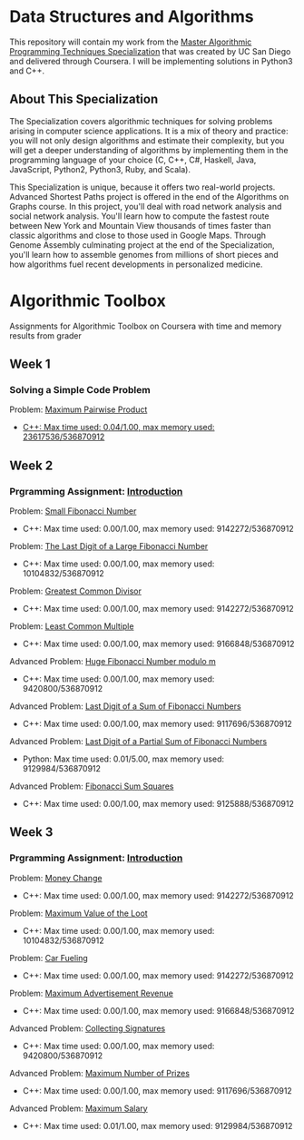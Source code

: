 # Data Structures and Algorithms

This repository will contain my work from the [Master Algorithmic Programming Techniques Specialization](https://www.coursera.org/specializations/data-structures-algorithms) that was created by UC San Diego and delivered through Coursera. I will be implementing solutions in Python3 and C++.

## About This Specialization

The Specialization covers algorithmic techniques for solving problems arising in computer science applications. It is a mix of theory and practice: you will not only design algorithms and estimate their complexity, but you will get a deeper understanding of algorithms by implementing them in the programming language of your choice (C, C++, C#, Haskell, Java, JavaScript, Python2, Python3, Ruby, and Scala).

This Specialization is unique, because it offers two real-world projects. Advanced Shortest Paths project is offered in the end of the Algorithms on Graphs course. In this project, you'll deal with road network analysis and social network analysis. You'll learn how to compute the fastest route between New York and Mountain View thousands of times faster than classic algorithms and close to those used in Google Maps. Through Genome Assembly culminating project at the end of the Specialization, you'll learn how to assemble genomes from millions of short pieces and how algorithms fuel recent developments in personalized medicine.

# Algorithmic Toolbox
Assignments for Algorithmic Toolbox on Coursera with time and memory results from grader </br>

## Week 1
### Solving a Simple Code Problem
Problem: [Maximum Pairwise Product](https://github.com/somandra/Algorithm-ToolBox/blob/master/week1/1_maximum_pairwise_product/week1_programming_challenges.pdf)

* [C++: Max time used: 0.04/1.00, max memory used: 23617536/536870912](https://github.com/somandra/Algorithm-ToolBox/blob/master/week1/1_maximum_pairwise_product/max_pairwise_product.cpp)

## Week 2
###  Prgramming Assignment: [Introduction](https://github.com/somandra/Algorithm-ToolBox/blob/master/week2/week2_algorithmic_warmup.pdf)
Problem: [Small Fibonacci Number](https://github.com/somandra/Algorithm-ToolBox/tree/master/week2/1_fibonacci_number) </br>

* C++: Max time used: 0.00/1.00, max memory used: 9142272/536870912

Problem: [The Last Digit of a Large Fibonacci Number](https://github.com/somandra/Algorithm-ToolBox/tree/master/week2/2_last_digit_of_fibonacci_number) </br>

* C++: Max time used: 0.00/1.00, max memory used: 10104832/536870912

Problem: [Greatest Common Divisor](https://github.com/somandra/Algorithm-ToolBox/tree/master/week2/3_greatest_common_divisor) </br>

* C++: Max time used: 0.00/1.00, max memory used: 9142272/536870912

Problem: [Least Common Multiple](https://github.com/somandra/Algorithm-ToolBox/tree/master/week2/4_least_common_multiple) </br>

* C++: Max time used: 0.00/1.00, max memory used: 9166848/536870912

Advanced Problem: [Huge Fibonacci Number modulo m](https://github.com/somandra/Algorithm-ToolBox/tree/master/week2/5_fibonacci_number_again) </br>

* C++: Max time used: 0.00/1.00, max memory used: 9420800/536870912

Advanced Problem: [Last Digit of a Sum of Fibonacci Numbers](https://github.com/somandra/Algorithm-ToolBox/tree/master/week2/6_last_digit_of_the_sum_of_fibonacci_numbers) </br>

* C++: Max time used: 0.00/1.00, max memory used: 9117696/536870912

Advanced Problem: [Last Digit of a Partial Sum of Fibonacci Numbers](https://github.com/somandra/Algorithm-ToolBox/tree/master/week2/7_last_digit_of_the_sum_of_fibonacci_numbers_again) </br>

* Python: Max time used: 0.01/5.00, max memory used: 9129984/536870912

Advanced Problem: [Fibonacci Sum Squares ](https://github.com/somandra/Algorithm-ToolBox/tree/master/week2/8_last_digit_of_the_sum_of_squares_of_fibonacci_numbers) </br>

* C++: Max time used: 0.00/1.00, max memory used: 9125888/536870912

## Week 3
###  Prgramming Assignment: [Introduction](https://github.com/somandra/Algorithm-ToolBox/blob/master/week3_greedyAlgorithms/week3_greedy_algorithms.pdf)
Problem: [Money Change](https://github.com/somandra/Algorithm-ToolBox/blob/master/week3_greedyAlgorithms/1_money_change/change.cpp) </br>

* C++: Max time used: 0.00/1.00, max memory used: 9142272/536870912

Problem: [Maximum Value of the Loot](https://github.com/somandra/Algorithm-ToolBox/blob/master/week3_greedyAlgorithms/2_maximum_value_of_the_loot/fractional_knapsack.cpp) </br>

* C++: Max time used: 0.00/1.00, max memory used: 10104832/536870912

Problem: [Car Fueling](https://github.com/somandra/Algorithm-ToolBox/blob/master/week3_greedyAlgorithms/3_car_fueling/car_fueling.cpp) </br>

* C++: Max time used: 0.00/1.00, max memory used: 9142272/536870912

Problem: [Maximum Advertisement Revenue](https://github.com/somandra/Algorithm-ToolBox/blob/master/week3_greedyAlgorithms/4_maximum_advertisement_revenue/dot_product.cpp) </br>

* C++: Max time used: 0.00/1.00, max memory used: 9166848/536870912

Advanced Problem: [Collecting Signatures](https://github.com/somandra/Algorithm-ToolBox/blob/master/week3_greedyAlgorithms/5_collecting_signatures/covering_segments.cpp) </br>

* C++: Max time used: 0.00/1.00, max memory used: 9420800/536870912

Advanced Problem: [Maximum Number of Prizes](https://github.com/somandra/Algorithm-ToolBox/blob/master/week3_greedyAlgorithms/6_maximum_number_of_prizes/different_summands.cpp) </br>

* C++: Max time used: 0.00/1.00, max memory used: 9117696/536870912

Advanced Problem: [Maximum Salary](https://github.com/somandra/Algorithm-ToolBox/blob/master/week3_greedyAlgorithms/7_maximum_salary/largest_number.cpp) </br>

* C++: Max time used: 0.01/1.00, max memory used: 9129984/536870912

